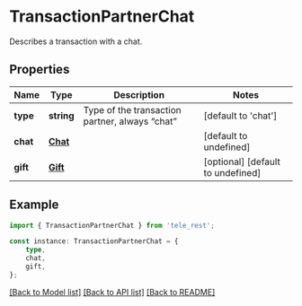 # TransactionPartnerChat

Describes a transaction with a chat.

## Properties

Name | Type | Description | Notes
------------ | ------------- | ------------- | -------------
**type** | **string** | Type of the transaction partner, always “chat” | [default to 'chat']
**chat** | [**Chat**](Chat.md) |  | [default to undefined]
**gift** | [**Gift**](Gift.md) |  | [optional] [default to undefined]

## Example

```typescript
import { TransactionPartnerChat } from 'tele_rest';

const instance: TransactionPartnerChat = {
    type,
    chat,
    gift,
};
```

[[Back to Model list]](../README.md#documentation-for-models) [[Back to API list]](../README.md#documentation-for-api-endpoints) [[Back to README]](../README.md)
